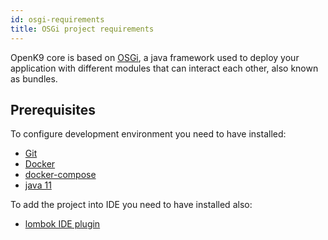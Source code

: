 ```yaml
---
id: osgi-requirements
title: OSGi project requirements
---
```


OpenK9 core is based on [OSGi](https://en.wikipedia.org/wiki/OSGi), a java framework used to deploy your application with different modules that can interact each other, also known as bundles.

## Prerequisites

To configure development environment you need to have installed:

- [Git](https://git-scm.com/)
- [Docker](https://www.docker.com/)
- [docker-compose](https://docs.docker.com/compose/)
- [java 11](https://www.oracle.com/java/technologies/javase-jdk11-downloads.html)

To add the project into IDE you need to have installed also:
- [lombok IDE plugin](https://projectlombok.org/setup/overview)
